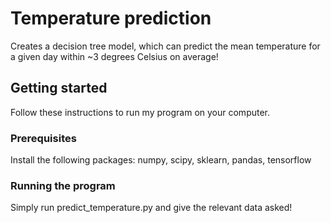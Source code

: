 # Temperature prediction

Creates a decision tree model, which can predict the mean temperature for a given day within ~3 degrees Celsius on average!


## Getting started

Follow these instructions to run my program on your computer.

### Prerequisites
Install the following packages: numpy, scipy, sklearn, pandas, tensorflow

### Running the program
Simply run predict_temperature.py and give the relevant data asked!
